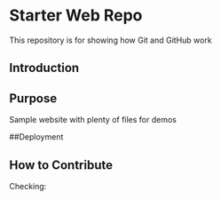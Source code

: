 # Starter Web Repo

This repository is for showing how Git and GitHub work

## Introduction

## Purpose
Sample website with plenty of files for demos

##Deployment

## How to Contribute
Checking:


